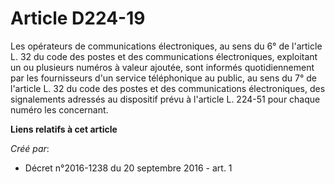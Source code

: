 # Article D224-19

Les opérateurs de communications électroniques, au sens du 6° de l'article L. 32 du code des postes et des communications
électroniques, exploitant un ou plusieurs numéros à valeur ajoutée, sont informés quotidiennement par les fournisseurs d'un
service téléphonique au public, au sens du 7° de l'article L. 32 du code des postes et des communications électroniques, des
signalements adressés au dispositif prévu à l'article L. 224-51 pour chaque numéro les concernant.

**Liens relatifs à cet article**

_Créé par_:

  - Décret n°2016-1238 du 20 septembre 2016 - art. 1
